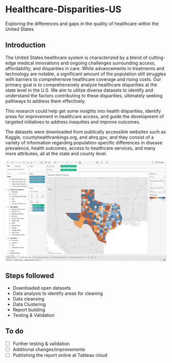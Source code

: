 # Healthcare-Disparities-US
Exploring the differences and gaps in the quality of healthcare within the United States

## Introduction
The United States healthcare system is characterized by a blend of cutting-edge medical innovations and ongoing challenges surrounding access, affordability, and disparities in care. While advancements in treatments and technology are notable, a significant amount of the population still struggles with barriers to comprehensive healthcare coverage and rising costs. Our primary goal is to comprehensively analyze healthcare disparities at the state level in the U.S. We aim to utilize diverse datasets to identify and understand the factors contributing to these disparities, ultimately seeking pathways to address them effectively.

This research could help get some insights into health disparities, identify areas for improvement in healthcare access, and guide the development of targeted initiatives to address inequities and improve outcomes.

The datasets were downloaded from publically accessible websites such as Kaggle, countyhealthrankings.org, and ahrq.gov, and they consist of a variety of information regarding population-specific differences in disease prevalence, health outcomes, access to healthcare services, and many more attributes, all at the state and county level.


![sample Texas Data](hd_texas.png)

## Steps followed

- Downloaded open datasets 
- Data analysis to identify areas for cleaning
- Data cleansing
- Data Clustering
- Report building
- Testing & Validation


## To do

- [ ] Further testing & validation
- [ ] Additional changes/improvements
- [ ] Publishing the report online at Tableau cloud

